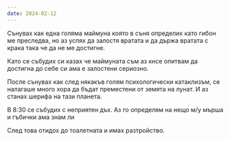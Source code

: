 ```yaml
---
date: 2024-02-12
---
```


Сънувах как една голяма маймуна която в съня определих като гибон ме преследва, но аз успях да залостя вратата и да държа вратата с крака така че да не ме достигне. 


Като се събудих си казах че маймуната съм аз кнсе опитвам да достигна до себе си ама е залостени сериозно.

После сънувах как след някакъв голям психологически катаклизъм, се налагаше много хора да бъдат преместени от земята на лунат. И аз станах шерифа на тази планета. 

В 8:30 се събудих с неприятен дъх. Аз го определям на нещо м/у мърша и гъбички ама знам ли 

След това отидох до тоалетната и имах разтройство.

